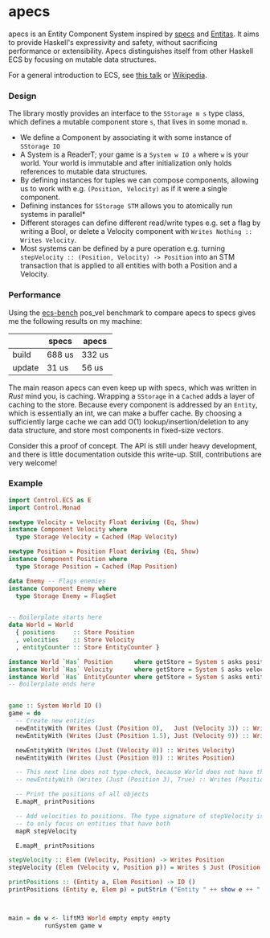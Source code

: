 # apecs

apecs is an Entity Component System inspired by [specs](https://github.com/slide-rs/specs) and [Entitas](https://github.com/sschmid/Entitas-CSharp).
It aims to provide Haskell's expressivity and safety, without sacrificing performance or extensibility.
Apecs distinguishes itself from other Haskell ECS by focusing on mutable data structures.

For a general introduction to ECS, see [this talk](https://www.youtube.com/watch?v=lNTaC-JWmdI&feature=youtu.be&t=218) or [Wikipedia](https://en.wikipedia.org/wiki/Entity–component–system).

### Design
The library mostly provides an interface to the `SStorage m s` type class, which defines a mutable component store `s`, that lives in some monad `m`.
  * We define a Component by associating it with some instance of `SStorage IO`
  * A System is a ReaderT; your game is a `System w IO a` where `w` is your world. Your world is immutable and after initialization only holds references to mutable data structures.
  * By defining instances for tuples we can compose components, allowing us to work with e.g. `(Position, Velocity)` as if it were a single component.
  * Defining instances for `SStorage STM` allows you to atomically run systems in parallel*
  * Different storages can define different read/write types e.g. set a flag by writing a Bool, or delete a Velocity component with `Writes Nothing :: Writes Velocity`.
  * Most systems can be defined by a pure operation e.g. turning `stepVelocity :: (Position, Velocity) -> Position` into an STM transaction that is applied to all entities with both a Position and a Velocity.

### Performance
Using the [ecs-bench](https://github.com/lschmierer/ecs_bench) pos_vel benchmark to compare apecs to specs gives me the following results on my machine:

|     | specs | apecs |
| --- | ----- | --- |
| build | 688 us | 332 us | 
| update | 31 us | 56 us |

The main reason apecs can even keep up with specs, which was written in _Rust_ mind you, is caching.
Wrapping a `SStorage` in a `Cached` adds a layer of caching to the store.
Because every component is addressed by an `Entity`, which is essentially an int, we can make a buffer cache.
By choosing a sufficiently large cache we can add O(1) lookup/insertion/deletion to any data structure, and store most components in fixed-size vectors.

Consider this a proof of concept.
The API is still under heavy development, and there is little documentation outside this write-up.
Still, contributions are very welcome!

### Example
```haskell
import Control.ECS as E
import Control.Monad

newtype Velocity = Velocity Float deriving (Eq, Show)
instance Component Velocity where
  type Storage Velocity = Cached (Map Velocity)

newtype Position = Position Float deriving (Eq, Show)
instance Component Position where
  type Storage Position = Cached (Map Position)

data Enemy -- Flags enemies
instance Component Enemy where
  type Storage Enemy = FlagSet


-- Boilerplate starts here
data World = World
  { positions     :: Store Position
  , velocities    :: Store Velocity
  , entityCounter :: Store EntityCounter }

instance World `Has` Position      where getStore = System $ asks positions
instance World `Has` Velocity      where getStore = System $ asks velocities
instance World `Has` EntityCounter where getStore = System $ asks entityCounter
-- Boilerplate ends here


game :: System World IO ()
game = do
  -- Create new entities
  newEntityWith (Writes (Just (Position 0),   Just (Velocity 3)) :: Writes (Position, Velocity))
  newEntityWith (Writes (Just (Position 1.5), Just (Velocity 9)) :: Writes (Position, Velocity))

  newEntityWith (Writes (Just (Velocity 0)) :: Writes Velocity)
  newEntityWith (Writes (Just (Position 0)) :: Writes Position)

  -- This next line does not type-check, because World does not have the component Enemy
  -- newEntityWith (Writes (Just (Position 3), True) :: Writes (Position, Enemy))

  -- Print the positions of all objects
  E.mapM_ printPositions

  -- Add velocities to positions. The type signature of stepVelocity is sufficient for mapR
  -- to only focus on entities that have both
  mapR stepVelocity

  E.mapM_ printPositions

stepVelocity :: Elem (Velocity, Position) -> Writes Position
stepVelocity (Elem (Velocity v, Position p)) = Writes $ Just (Position (v+p))

printPositions :: (Entity a, Elem Position) -> IO ()
printPositions (Entity e, Elem p) = putStrLn ("Entity " ++ show e ++ " has position " ++ show p)



main = do w <- liftM3 World empty empty empty
          runSystem game w
```
